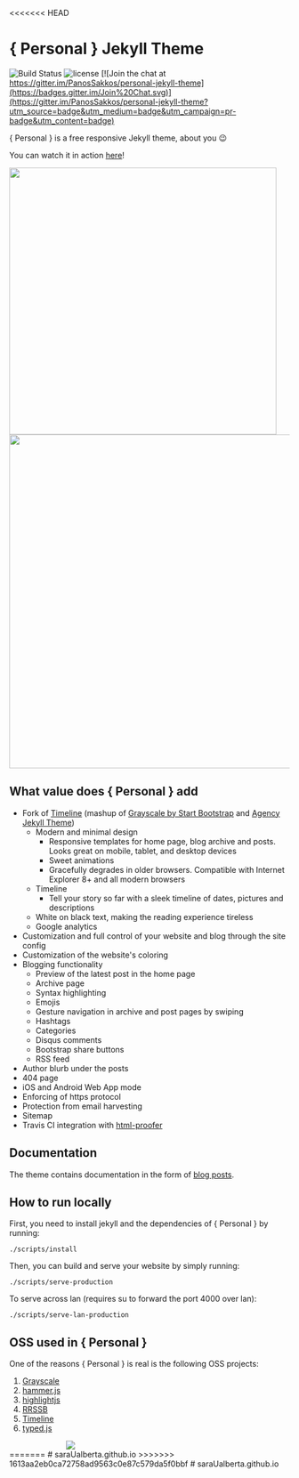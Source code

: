 <<<<<<< HEAD
# { Personal } Jekyll Theme
![Build Status](https://travis-ci.org/PanosSakkos/personal-jekyll-theme.svg?branch=master)
![license](https://img.shields.io/badge/license-MIT-blue.svg?link=https://github.com/dono-app/ios/blob/master/LICENSE)
[![Join the chat at https://gitter.im/PanosSakkos/personal-jekyll-theme](https://badges.gitter.im/Join%20Chat.svg)](https://gitter.im/PanosSakkos/personal-jekyll-theme?utm_source=badge&utm_medium=badge&utm_campaign=pr-badge&utm_content=badge)

{ Personal } is a free responsive Jekyll theme, about you :wink:

You can watch it in action [here](https://panossakkos.github.io/personal-jekyll-theme/)!

<img src="https://github.com/panossakkos/personal-jekyll-theme/raw/master/.github/personal-mobile.mov.gif" height="480">

<img src="https://github.com/panossakkos/personal-jekyll-theme/raw/master/.github/personal-desktop.mov.gif" height="600" width="960">

## What value does { Personal } add

* Fork of [Timeline](https://github.com/kirbyt/timeline-jekyll-theme) (mashup of [Grayscale by Start Bootstrap](https://github.com/IronSummitMedia/startbootstrap-grayscale) and [Agency Jekyll Theme](https://github.com/y7kim/agency-jekyll-theme))
  * Modern and minimal design
    * Responsive templates for home page, blog archive and posts. Looks great on mobile, tablet, and desktop devices
    * Sweet animations
    * Gracefully degrades in older browsers. Compatible with Internet Explorer 8+ and all modern browsers
  * Timeline
    * Tell your story so far with a sleek timeline of dates, pictures and descriptions
  * White on black text, making the reading experience tireless
  * Google analytics  
* Customization and full control of your website and blog through the site config
* Customization of the website's coloring
* Blogging functionality
  * Preview of the latest post in the home page
  * Archive page
  * Syntax highlighting
  * Emojis
  * Gesture navigation in archive and post pages by swiping
  * Hashtags
  * Categories
  * Disqus comments
  * Bootstrap share buttons
  * RSS feed
* Author blurb under the posts
* 404 page
* iOS and Android Web App mode
* Enforcing of https protocol
* Protection from email harvesting
* Sitemap
* Travis CI integration with [html-proofer](https://github.com/gjtorikian/html-proofer)

## Documentation

The theme contains documentation in the form of [blog posts](https://panossakkos.github.io/personal-jekyll-theme/blog/index.html).

## How to run locally

First, you need to install jekyll and the dependencies of { Personal } by running:

```shell
./scripts/install
```

Then, you can build and serve your website by simply running:

```shell
./scripts/serve-production
```

To serve across lan (requires su to forward the port 4000 over lan):

```shell
./scripts/serve-lan-production
```

## OSS used in { Personal }

One of the reasons { Personal } is real is the following OSS projects:

  1. [Grayscale](http://startbootstrap.com/template-overviews/grayscale/)
  2. [hammer.js](https://hammerjs.github.io/)
  3. [highlightjs](https://highlightjs.org/)
  4. [RRSSB](https://github.com/kni-labs/rrssb)
  5. [Timeline](https://github.com/kirbyt/timeline-jekyll-theme)
  6. [typed.js](https://github.com/mattboldt/typed.js/)

<div style="font-size:16px;margin:0 auto;width:300px">
    <a href="https://blockchain.info/address/1LHuKC9Em3KA5yoZaf7nngnNdf9K7s2gSi">
        <img src="https://blockchain.info/Resources/buttons/donate_64.png"/>
    </a>
</div>
=======
# saraUalberta.github.io
>>>>>>> 1613aa2eb0ca72758ad9563c0e87c579da5f0bbf
# saraUalberta.github.io
